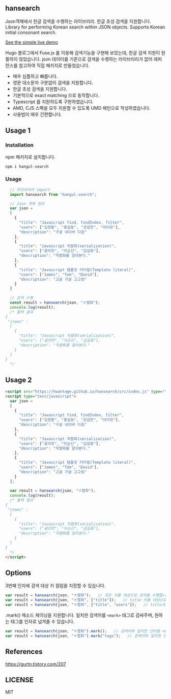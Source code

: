 ## hansearch

Json객체에서 한글 검색을 수행하는 라이브러리. 한글 초성 검색을 지원합니다.
<br/>
Library for performing Korean search within JSON objects. Supports Korean initial consonant search.

[See the simple live demo](https://hwantage.github.io/hansearch/demo/)

Hugo 블로그에서 Fuse.js 를 이용해 검색기능을 구현해 보았는데, 한글 검색 지원이 원활하지 않았습니다. json 데이터를 기준으로 검색을 수행하는 라이브러리가 없어 레퍼런스를 참고하여 직접 패키지로 만들었습니다.

* 매우 심플하고 빠릅니다.
* 영문 대소문자 구분없이 검색을 지원합니다.
* 한글 초성 검색을 지원합니다.
* 기본적으로 exact matching 으로 동작합니다.
* Typescript 를 지원하도록 구현하였습니다.
* AMD, CJS 스펙을 모두 지원할 수 있도록 UMD 패턴으로 작성하였습니다.
* 사용법이 매우 간편합니다.

## Usage 1

### Installation

npm 패키지로 설치합니다.

```shell
npm i hangul-search
```

### Usage

```js
  // 라이브러리 import
  import hansearch from "hangul-search";

  // Json 객체 정의
  var json = 
  [
  	{
  	  "title": "Javascript find, findIndex, filter",
  	  "users": ["김정환", "홍길동", "강감찬", "아이유"],
  	  "description": "구글 네이버 다음"
  	},
  	{
  	  "title": "Javascript 직렬화(serialization)",
  	  "users": ["골리앗", "이순신", "김길동"],
  	  "description": "직렬화를 알아본다."
  	},
  	{
  	  "title": "Javascript 템플릿 리터럴(Template literal)",
  	  "users": ["James", "Tom", "David"],
  	  "description": "고글 가글 고고씽"
  	}
  ]

  // 검색 수행
  const result = hansearch(json, "ㅈ렬화");
  console.log(result);
  /* 출력 결과
{
 "items" :
  [
    {
      "title": "Javascript 직렬화(serialization)",
      "users": ["골리앗", "이순신", "김길동"],
      "description": "직렬화를 알아본다."
    }
  ]
}
  */
```

## Usage 2

```html
<script src="https://hwantage.github.io/hansearch/src/index.js" type="text/javascript"></script>
<script type="text/javascript">
  var json = 
  [
  	{
  	  "title": "Javascript find, findIndex, filter",
  	  "users": ["김정환", "홍길동", "강감찬", "아이유"],
  	  "description": "구글 네이버 다음"
  	},
  	{
  	  "title": "Javascript 직렬화(serialization)",
  	  "users": ["골리앗", "이순신", "김길동"],
  	  "description": "직렬화를 알아본다."
  	},
  	{
  	  "title": "Javascript 템플릿 리터럴(Template literal)",
  	  "users": ["James", "Tom", "David"],
  	  "description": "고글 가글 고고씽"
  	}
  ];
  
  var result = hansearch(json, "ㅈ렬화");
  console.log(result);
  /* 출력 결과
{
 "items" :
  [
    {
      "title": "Javascript 직렬화(serialization)",
      "users": ["골리앗", "이순신", "김길동"],
      "description": "직렬화를 알아본다."
    }
  ]
}
  */
</script>
```

## Options

3번째 인자에 검색 대상 키 컬럼을 지정할 수 있습니다.

```js
var result = hansearch(json, "ㅈ렬화");   // 모든 키를 대상으로 검색을 수행합니다.
var result = hansearch(json, "ㅈ렬화", ["title"]);   // title 키를 대상으로 검색을 수행합니다.
var result = hansearch(json, "ㅈ렬화", ["title", "users"]);   // title과 users 키를 대상으로 검색을 수행합니다.
```

.mark() 메소드 체이닝을 지원합니다. 일치한 검색어를 `<mark>` 태그로 감싸주며, 원하는 태그를 인자로 넘겨줄 수 있습니다.
```js
var result = hansearch(json, "ㅈ렬화").mark();   // 검색어와 일치한 단어를 <mark> 태그로 감싼 결과를 리턴합니다.
var result = hansearch(json, "ㅈ렬화").mark("tags");   // 검색어와 일치한 단어를 <tags> 태그로 감싼 결과를 리턴합니다.
```


## References

https://gurtn.tistory.com/207

## LICENSE

MIT
